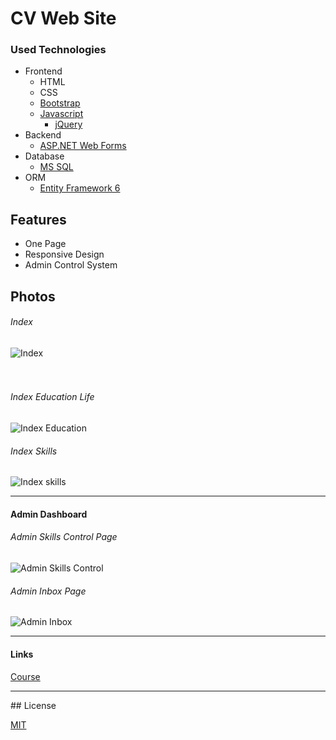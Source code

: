 # CV Web Site



### Used Technologies

- Frontend 
    * HTML 
    * CSS
    * [Bootstrap](https://getbootstrap.com/)
     - [Javascript](https://www.javascript.com/)
          * [jQuery](https://jquery.com/)
- Backend  
    * [ASP.NET Web Forms](https://docs.microsoft.com/en-us/aspnet/web-forms/overview/getting-started/getting-started-with-aspnet-45-web-forms/introduction-and-overview)
- Database 
    * [MS SQL](https://www.microsoft.com/en-us/sql-server/sql-server-2019)
- ORM
    * [Entity Framework 6](https://docs.microsoft.com/en-us/ef/)
  
## Features
- One Page
- Responsive Design
- Admin Control System

## Photos
<h6>Index</h6>
<img src="https://i.hizliresim.com/fvj5u30.png" alt="Index"/> 
<br/><br/><br/>
<h6>Index Education Life</h6>
<img src="https://i.hizliresim.com/eefroj3.png" alt="Index Education"/> 
<br/>
<h6>Index Skills</h6>
<img src="https://i.hizliresim.com/oluujf6.png" alt="Index skills"/>
<br/>
<hr/>

#### Admin Dashboard

<h6>Admin Skills Control Page</h6>
<img src="https://i.hizliresim.com/b3njwss.png" alt="Admin Skills Control"/> 
<br/>
<h6>Admin Inbox Page</h6>
<img src="https://i.hizliresim.com/jqq57rp.png" alt="Admin Inbox"/>
<br/>


<hr/>

#### Links 
<a href="https://www.youtube.com/playlist?list=PLKnjBHu2xXNO5SzAdK3y1EWq8Bw8Kmi1L" >Course</a>
<hr/>
## License

[MIT](https://github.com/mehmetacisuu/TourSharingSite/blob/main/LICENSE)

  
